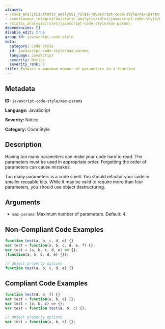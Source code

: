 ```yaml
---
aliases:
- /code_analysis/static_analysis_rules/javascript-code-style/max-params
- /continuous_integration/static_analysis/rules/javascript-code-style/max-params
- /static_analysis/rules/javascript-code-style/max-params
dependencies: []
disable_edit: true
group_id: javascript-code-style
meta:
  category: Code Style
  id: javascript-code-style/max-params
  language: JavaScript
  severity: Notice
  severity_rank: 3
title: Enforce a maximum number of parameters in a function
---
```

<!--  SOURCED FROM https://github.com/DataDog/datadog-static-analyzer-rule-docs -->


## Metadata
**ID:** `javascript-code-style/max-params`

**Language:** JavaScript

**Severity:** Notice

**Category:** Code Style

## Description
Having too many parameters can make your code hard to read. The parameters must be used in appropriate order. Forgetting the order of parameters can cause mistakes.

Too many parameters is a code smell. You should refactor your code in smaller reusable bits. While it may be valid to require more than four parameters, you should use object destructuring.

## Arguments

 * `max-params`: Maximum number of parameters. Default: 4.

## Non-Compliant Code Examples
```javascript
function test(a, b, c, d, e) {}
var test = function(a, b, c, d, e, f) {};
var test = (a, b, c, d, e) => {};
(function(a, b, c, d, e) {});

// object property options
function test(a, b, c, d, e) {}
```

## Compliant Code Examples
```javascript
function test(d, e, f) {}
var test = function(a, b, c) {};
var test = (a, b, c) => {};
var test = function test(a, b, c) {};

// object property options
var test = function(a, b, c) {};
```
